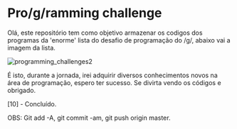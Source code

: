 # Pro/g/ramming challenge

Olá, este repositório tem como objetivo armazenar os codigos dos programas da 'enorme' lista do desafio de programação do /g/, abaixo vai a imagem da lista.

![programming_challenges2](https://user-images.githubusercontent.com/31391753/37243746-83174438-2476-11e8-81ac-18f7bd46fbfe.png)

É isto, durante a jornada, irei adquirir diversos conhecimentos novos na área de programação, espero ter sucesso. Se divirta vendo os códigos e obrigado.

[10] - Concluído.

OBS: Git add -A, git commit -am, git push origin master.
